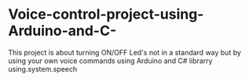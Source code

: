 # Voice-control-project-using-Arduino-and-C-
This project is about turning ON/OFF Led's not in a standard way but by using your own voice commands using Arduino and C# librarry using.system.speech
